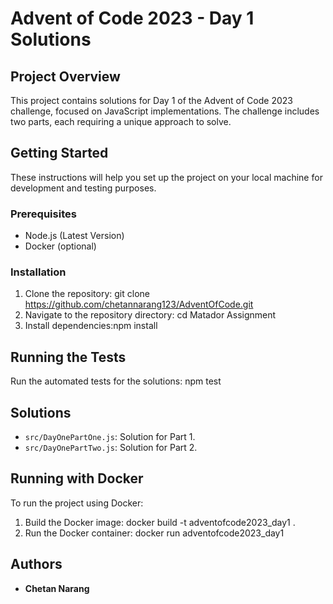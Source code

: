 # Advent of Code 2023 - Day 1 Solutions

## Project Overview

This project contains solutions for Day 1 of the Advent of Code 2023 challenge, focused on JavaScript implementations. The challenge includes two parts, each requiring a unique approach to solve.

## Getting Started

These instructions will help you set up the project on your local machine for development and testing purposes.

### Prerequisites

- Node.js (Latest Version)
- Docker (optional)

### Installation

1. Clone the repository: git clone https://github.com/chetannarang123/AdventOfCode.git
2. Navigate to the repository directory: cd Matador Assignment
3. Install dependencies:npm install

## Running the Tests

Run the automated tests for the solutions: npm test

## Solutions

- `src/DayOnePartOne.js`: Solution for Part 1.
- `src/DayOnePartTwo.js`: Solution for Part 2.

## Running with Docker

To run the project using Docker:

1. Build the Docker image: docker build -t adventofcode2023_day1 .
2. Run the Docker container: docker run adventofcode2023_day1

## Authors

- **Chetan Narang**
